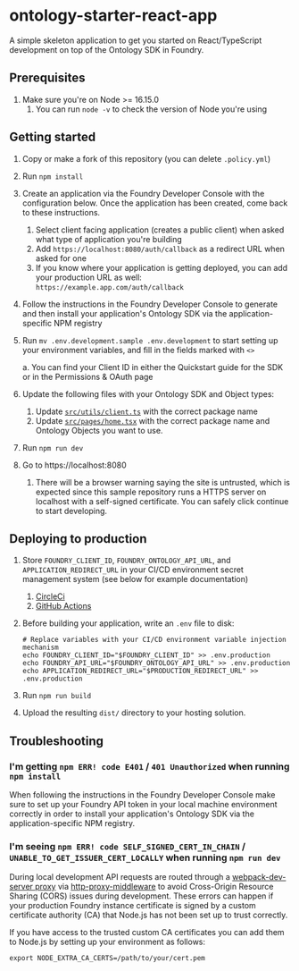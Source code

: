# ontology-starter-react-app

A simple skeleton application to get you started on React/TypeScript development on top of the Ontology SDK in Foundry.

## Prerequisites

1. Make sure you're on Node >= 16.15.0
    1. You can run `node -v` to check the version of Node you're using

## Getting started

1. Copy or make a fork of this repository (you can delete `.policy.yml`)
1. Run `npm install`
1. Create an application via the Foundry Developer Console with the configuration below. Once the application has been created, come back to these instructions.
    1. Select client facing application (creates a public client) when asked what type of application you're building
    1. Add `https://localhost:8080/auth/callback` as a redirect URL when asked for one
    1. If you know where your application is getting deployed, you can add your production URL as well: `https://example.app.com/auth/callback`
1. Follow the instructions in the Foundry Developer Console to generate and then install your application's Ontology SDK via the application-specific NPM registry
1. Run `mv .env.development.sample .env.development` to start setting up your environment variables, and fill in the fields marked with `<>`

    a. You can find your Client ID in either the Quickstart guide for the SDK or in the Permissions & OAuth page

1. Update the following files with your Ontology SDK and Object types:
    1. Update [`src/utils/client.ts`](./src/utils/client.ts) with the correct package name
    1. Update [`src/pages/home.tsx`](./src/pages/home.tsx) with the correct package name and Ontology Objects you want to use.
1. Run `npm run dev`
1. Go to https://localhost:8080
    1. There will be a browser warning saying the site is untrusted, which is expected since this sample repository runs a HTTPS server on localhost with a self-signed certificate. You can safely click continue to start developing.

## Deploying to production

1. Store `FOUNDRY_CLIENT_ID`, `FOUNDRY_ONTOLOGY_API_URL`, and `APPLICATION_REDIRECT_URL` in your CI/CD environment secret management system (see below for example documentation)
    1. [CircleCi](https://circleci.com/docs/env-vars/#private-keys-and-secrets)
    1. [GitHub Actions](https://docs.github.com/en/actions/security-guides/encrypted-secrets#creating-encrypted-secrets-for-a-repository)
1. Before building your application, write an `.env` file to disk:

    ```
    # Replace variables with your CI/CD environment variable injection mechanism
    echo FOUNDRY_CLIENT_ID="$FOUNDRY_CLIENT_ID" >> .env.production
    echo FOUNDRY_API_URL="$FOUNDRY_ONTOLOGY_API_URL" >> .env.production
    echo APPLICATION_REDIRECT_URL="$PRODUCTION_REDIRECT_URL" >> .env.production
    ```

1. Run `npm run build`
1. Upload the resulting `dist/` directory to your hosting solution.

## Troubleshooting

### I'm getting `npm ERR! code E401` / `401 Unauthorized` when running `npm install`

When following the instructions in the Foundry Developer Console make sure to set up your Foundry API token in your local machine environment correctly in order to install your application's Ontology SDK via the application-specific NPM registry.

### I'm seeing `npm ERR! code SELF_SIGNED_CERT_IN_CHAIN` / `UNABLE_TO_GET_ISSUER_CERT_LOCALLY` when running `npm run dev`

During local development API requests are routed through a [webpack-dev-server proxy](https://webpack.js.org/configuration/dev-server/#devserverproxy) via [http-proxy-middleware](https://github.com/chimurai/http-proxy-middleware) to avoid Cross-Origin Resource Sharing (CORS) issues during development. These errors can happen if your production Foundry instance certificate is signed by a custom certificate authority (CA) that Node.js has not been set up to trust correctly.

If you have access to the trusted custom CA certificates you can add them to Node.js by setting up your environment as follows:

```
export NODE_EXTRA_CA_CERTS=/path/to/your/cert.pem
```
